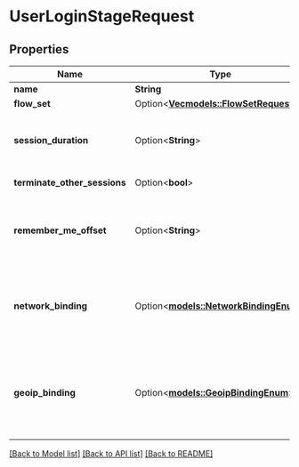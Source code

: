 # UserLoginStageRequest

## Properties

Name | Type | Description | Notes
------------ | ------------- | ------------- | -------------
**name** | **String** |  | 
**flow_set** | Option<[**Vec<models::FlowSetRequest>**](FlowSetRequest.md)> |  | [optional]
**session_duration** | Option<**String**> | Determines how long a session lasts. Default of 0 means that the sessions lasts until the browser is closed. (Format: hours=-1;minutes=-2;seconds=-3) | [optional]
**terminate_other_sessions** | Option<**bool**> | Terminate all other sessions of the user logging in. | [optional]
**remember_me_offset** | Option<**String**> | Offset the session will be extended by when the user picks the remember me option. Default of 0 means that the remember me option will not be shown. (Format: hours=-1;minutes=-2;seconds=-3) | [optional]
**network_binding** | Option<[**models::NetworkBindingEnum**](NetworkBindingEnum.md)> | Bind sessions created by this stage to the configured network  * `no_binding` - No Binding * `bind_asn` - Bind Asn * `bind_asn_network` - Bind Asn Network * `bind_asn_network_ip` - Bind Asn Network Ip | [optional]
**geoip_binding** | Option<[**models::GeoipBindingEnum**](GeoipBindingEnum.md)> | Bind sessions created by this stage to the configured GeoIP location  * `no_binding` - No Binding * `bind_continent` - Bind Continent * `bind_continent_country` - Bind Continent Country * `bind_continent_country_city` - Bind Continent Country City | [optional]

[[Back to Model list]](../README.md#documentation-for-models) [[Back to API list]](../README.md#documentation-for-api-endpoints) [[Back to README]](../README.md)


